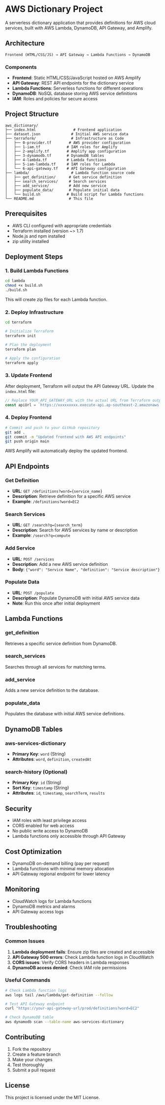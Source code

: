 # AWS Dictionary Project

A serverless dictionary application that provides definitions for AWS cloud services, built with AWS Lambda, DynamoDB, API Gateway, and Amplify.

## Architecture

```
Frontend (HTML/CSS/JS) → API Gateway → Lambda Functions → DynamoDB
```

### Components

- **Frontend**: Static HTML/CSS/JavaScript hosted on AWS Amplify
- **API Gateway**: REST API endpoints for the dictionary service
- **Lambda Functions**: Serverless functions for different operations
- **DynamoDB**: NoSQL database storing AWS service definitions
- **IAM**: Roles and policies for secure access

## Project Structure

```
aws_dictionary/
├── index.html                 # Frontend application
├── dataset.json              # Initial AWS service data
├── terraform/                # Infrastructure as Code
│   ├── 0-provider.tf        # AWS provider configuration
│   ├── 1-iam.tf            # IAM roles for Amplify
│   ├── 2-amplify.tf        # Amplify app configuration
│   ├── 3-dynamodb.tf       # DynamoDB tables
│   ├── 4-lambda.tf         # Lambda functions
│   ├── 5-iam-lambda.tf     # IAM roles for Lambda
│   └── 6-api-gateway.tf    # API Gateway configuration
├── lambda/                   # Lambda function source code
│   ├── get_definition/      # Get service definition
│   ├── search_services/     # Search services
│   ├── add_service/         # Add new service
│   ├── populate_data/       # Populate initial data
│   └── build.sh            # Build script for Lambda functions
└── README.md                # This file
```

## Prerequisites

- AWS CLI configured with appropriate credentials
- Terraform installed (version ~> 1.7)
- Node.js and npm installed
- zip utility installed

## Deployment Steps

### 1. Build Lambda Functions

```bash
cd lambda
chmod +x build.sh
./build.sh
```

This will create zip files for each Lambda function.

### 2. Deploy Infrastructure

```bash
cd terraform

# Initialize Terraform
terraform init

# Plan the deployment
terraform plan

# Apply the configuration
terraform apply
```

### 3. Update Frontend

After deployment, Terraform will output the API Gateway URL. Update the `index.html` file:

```javascript
// Replace YOUR_API_GATEWAY_URL with the actual URL from Terraform output
const apiUrl = `https://xxxxxxxxx.execute-api.ap-southeast-2.amazonaws.com/prod/definitions?word=${word}`;
```

### 4. Deploy Frontend

```bash
# Commit and push to your GitHub repository
git add .
git commit -m "Updated frontend with AWS API endpoints"
git push origin main
```

AWS Amplify will automatically deploy the updated frontend.

## API Endpoints

### Get Definition
- **URL**: `GET /definitions?word={service_name}`
- **Description**: Retrieve definition for a specific AWS service
- **Example**: `/definitions?word=EC2`

### Search Services
- **URL**: `GET /search?q={search_term}`
- **Description**: Search for AWS services by name or description
- **Example**: `/search?q=compute`

### Add Service
- **URL**: `POST /services`
- **Description**: Add a new AWS service definition
- **Body**: `{"word": "Service Name", "definition": "Service description"}`

### Populate Data
- **URL**: `POST /populate`
- **Description**: Populate DynamoDB with initial AWS service data
- **Note**: Run this once after initial deployment

## Lambda Functions

### get_definition
Retrieves a specific service definition from DynamoDB.

### search_services
Searches through all services for matching terms.

### add_service
Adds a new service definition to the database.

### populate_data
Populates the database with initial AWS service definitions.

## DynamoDB Tables

### aws-services-dictionary
- **Primary Key**: `word` (String)
- **Attributes**: `word`, `definition`, `createdAt`

### search-history (Optional)
- **Primary Key**: `id` (String)
- **Sort Key**: `timestamp` (String)
- **Attributes**: `id`, `timestamp`, `searchTerm`, `results`

## Security

- IAM roles with least privilege access
- CORS enabled for web access
- No public write access to DynamoDB
- Lambda functions only accessible through API Gateway

## Cost Optimization

- DynamoDB on-demand billing (pay per request)
- Lambda functions with minimal memory allocation
- API Gateway regional endpoint for lower latency

## Monitoring

- CloudWatch logs for Lambda functions
- DynamoDB metrics and alarms
- API Gateway access logs

## Troubleshooting

### Common Issues

1. **Lambda deployment fails**: Ensure zip files are created and accessible
2. **API Gateway 500 errors**: Check Lambda function logs in CloudWatch
3. **CORS issues**: Verify CORS headers in Lambda responses
4. **DynamoDB access denied**: Check IAM role permissions

### Useful Commands

```bash
# Check Lambda function logs
aws logs tail /aws/lambda/get-definition --follow

# Test API Gateway endpoint
curl "https://your-api-gateway-url/prod/definitions?word=EC2"

# Check DynamoDB table
aws dynamodb scan --table-name aws-services-dictionary
```

## Contributing

1. Fork the repository
2. Create a feature branch
3. Make your changes
4. Test thoroughly
5. Submit a pull request

## License

This project is licensed under the MIT License.
